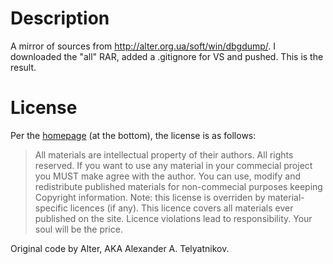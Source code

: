 # Description

A mirror of sources from http://alter.org.ua/soft/win/dbgdump/. I downloaded the "all" RAR, added a .gitignore for VS and pushed. This is the result.

# License

Per the [homepage](http://alter.org.ua/) (at the bottom), the license is as follows:

> All materials are intellectual property of their authors. All rights reserved. If you want to use any material in your commecial project you MUST make agree with the author. You can use, modify and redistribute published materials for non-commecial purposes keeping Copyright information. Note: this license is overriden by material-specific licences (if any). This licence covers all materials ever published on the site. Licence violations lead to responsibility. Your soul will be the price.

Original code by Alter, AKA Alexander A. Telyatnikov.
